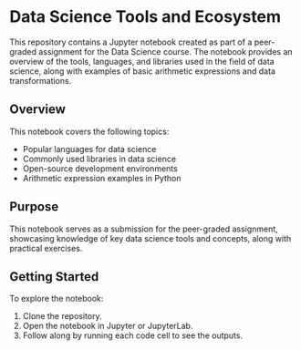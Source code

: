 # Data Science Tools and Ecosystem

This repository contains a Jupyter notebook created as part of a peer-graded assignment for the Data Science course. The notebook provides an overview of the tools, languages, and libraries used in the field of data science, along with examples of basic arithmetic expressions and data transformations.

## Overview

This notebook covers the following topics:

* Popular languages for data science
* Commonly used libraries in data science
* Open-source development environments
* Arithmetic expression examples in Python

## Purpose

This notebook serves as a submission for the peer-graded assignment, showcasing knowledge of key data science tools and concepts, along with practical exercises.

## Getting Started

To explore the notebook:

1. Clone the repository.
2. Open the notebook in Jupyter or JupyterLab.
3. Follow along by running each code cell to see the outputs.
